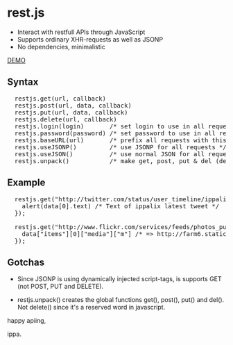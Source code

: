 rest.js
=======
* Interact with restfull APIs through JavaScript
* Supports ordinary XHR-requests as well as JSONP
* No dependencies, minimalistic

[DEMO](http://ippa.se/restjs/)

Syntax
------
<pre>
  restjs.get(url, callback)
  restjs.post(url, data, callback)
  restjs.put(url, data, callback)
  restjs.delete(url, callback)
  restjs.login(login)       /* set login to use in all requests */
  restjs.password(password) /* set password to use in all requests */
  restjs.baseURL(url)       /* prefix all requests with this url */
  restjs.useJSONP()         /* use JSONP for all requests */
  restjs.useJSON()          /* use normal JSON for all requests */
  restjs.unpack()           /* make get, post, put & del (delete is a reserved word) available as top level methods */
</pre>

Example
-------
<pre>
  restjs.get("http://twitter.com/status/user_timeline/ippalix.json?count=10", function(data) {
    alert(data[0].text) /* Text of ippalix latest tweet */
  });

  restjs.get("http://www.flickr.com/services/feeds/photos_public.gne?format=json", function(data) {
    data["items"][0]["media"]["m"] /* => http://farm6.static.flickr.com/5064/xxxxxxxxxx.jpg */
  });
</pre>

Gotchas
-------
* Since JSONP is using dynamically injected script-tags, is supports GET (not POST, PUT and DELETE).

* restjs.unpack() creates the global functions get(), post(), put() and del(). Not delete() since it's a reserved word in javascript.

happy apiing,

ippa.
